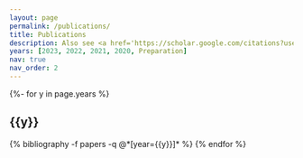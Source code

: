 ```yaml
---
layout: page
permalink: /publications/
title: Publications
description: Also see <a href='https://scholar.google.com/citations?user=HU0hEb4AAAAJ&hl=en'>Google Scholar</a>
years: [2023, 2022, 2021, 2020, Preparation]
nav: true
nav_order: 2
---
```

<!-- _pages/publications.md -->
<div class="publications">

{%- for y in page.years %}
  <h2 class="year">{{y}}</h2>
  {% bibliography -f papers -q @*[year={{y}}]* %}
{% endfor %}

</div>
